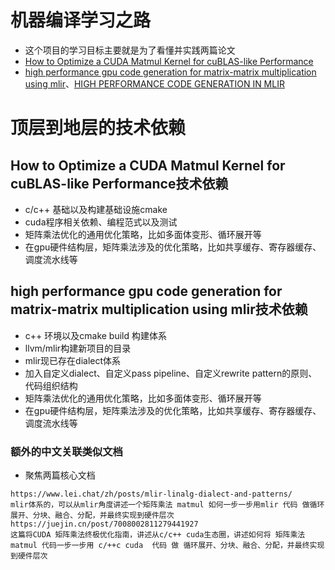 # 机器编译学习之路
- 这个项目的学习目标主要就是为了看懂并实践两篇论文
- [How to Optimize a CUDA Matmul Kernel for cuBLAS-like Performance](https://siboehm.com/articles/22/CUDA-MMM)
- [high performance gpu code generation for matrix-matrix multiplication using mlir](https://arxiv.org/pdf/2108.13191)、[HIGH PERFORMANCE CODE GENERATION IN MLIR](https://arxiv.org/pdf/2003.00532)

# 顶层到地层的技术依赖

## How to Optimize a CUDA Matmul Kernel for cuBLAS-like Performance技术依赖
- c/c++ 基础以及构建基础设施cmake
- cuda程序相关依赖、编程范式以及测试
- 矩阵乘法优化的通用优化策略，比如多面体变形、循环展开等
- 在gpu硬件结构层，矩阵乘法涉及的优化策略，比如共享缓存、寄存器缓存、调度流水线等

## high performance gpu code generation for matrix-matrix multiplication using mlir技术依赖
- c++ 环境以及cmake build 构建体系
- llvm/mlir构建新项目的目录
- mlir现已存在dialect体系
- 加入自定义dialect、自定义pass pipeline、自定义rewrite pattern的原则、代码组织结构
- 矩阵乘法优化的通用优化策略，比如多面体变形、循环展开等
- 在gpu硬件结构层，矩阵乘法涉及的优化策略，比如共享缓存、寄存器缓存、调度流水线等

### 额外的中文关联类似文档
- 聚焦两篇核心文档
```
https://www.lei.chat/zh/posts/mlir-linalg-dialect-and-patterns/
mlir体系的，可以从mlir角度讲述一个矩阵乘法 matmul 如何一步一步用mlir 代码 做循环展开、分块、融合、分配，并最终实现到硬件层次
https://juejin.cn/post/7008002811279441927
这篇将CUDA 矩阵乘法终极优化指南，讲述从c/c++ cuda生态圈，讲述如何将 矩阵乘法matmul 代码一步一步用 c/++c cuda  代码 做 循环展开、分块、融合、分配，并最终实现到硬件层次
```
